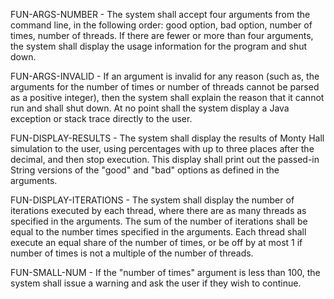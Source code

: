 FUN-ARGS-NUMBER - The system shall accept four arguments from the command line, in the following order: good option, bad option, number of times, number of threads.  If there are fewer or more than four arguments, the system shall display the usage information for the program and shut down.

FUN-ARGS-INVALID - If an argument is invalid for any reason (such as, the arguments for the number of times or number of threads cannot be parsed as a positive integer), then the system shall explain the reason that it cannot run and shall shut down.  At no point shall the system display a Java exception or stack trace directly to the user.  

FUN-DISPLAY-RESULTS - The system shall display the results of Monty Hall simulation to the user, using percentages with up to three places after the decimal, and then stop execution.  This display shall print out the passed-in String versions of the "good" and "bad" options as defined in the arguments.

FUN-DISPLAY-ITERATIONS - The system shall display the number of iterations executed by each thread, where there are as many threads as specified in the arguments.  The sum of the number of iterations shall be equal to the number times specified in the arguments.  Each thread shall execute an equal share of the number of times, or be off by at most 1 if number of times is not a multiple of the number of threads.

FUN-SMALL-NUM - If the "number of times" argument is less than 100, the system shall issue a warning and ask the user if they wish to continue.
